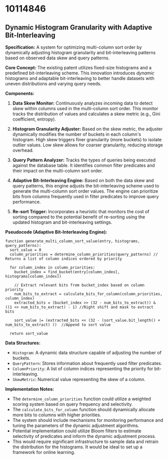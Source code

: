 # 10114846

## Dynamic Histogram Granularity with Adaptive Bit-Interleaving

**Specification:** A system for optimizing multi-column sort order by dynamically adjusting histogram granularity and bit-interleaving patterns based on observed data skew and query patterns.

**Core Concept:** The existing patent utilizes fixed-size histograms and a predefined bit-interleaving scheme. This innovation introduces *dynamic* histograms and adaptable bit-interleaving to better handle datasets with uneven distributions and varying query needs.

**Components:**

1.  **Data Skew Monitor:** Continuously analyzes incoming data to detect skew within columns used in the multi-column sort order. This monitor tracks the distribution of values and calculates a skew metric (e.g., Gini coefficient, entropy).

2.  **Histogram Granularity Adjuster:**  Based on the skew metric, the adjuster dynamically modifies the number of buckets in each column's histogram. High skew triggers finer granularity (more buckets) to isolate outlier values. Low skew allows for coarser granularity, reducing storage overhead.

3.  **Query Pattern Analyzer:** Tracks the types of queries being executed against the database table. It identifies common filter predicates and their impact on the multi-column sort order.

4.  **Adaptive Bit-Interleaving Engine:**  Based on both the data skew and query patterns, this engine adjusts the bit-interleaving scheme used to generate the multi-column sort order values.  The engine can prioritize bits from columns frequently used in filter predicates to improve query performance.

5.  **Re-sort Trigger:** Incorporates a heuristic that monitors the cost of sorting compared to the potential benefit of re-sorting using the updated histogram and bit-interleaving settings.

**Pseudocode (Adaptive Bit-Interleaving Engine):**

```
function generate_multi_column_sort_value(entry, histograms, query_patterns):
  sort_value = 0
  column_priorities = determine_column_priorities(query_patterns) // Returns a list of column indices ordered by priority
  
  for column_index in column_priorities:
    bucket_index = find_bucket(entry[column_index], histograms[column_index])
    
    // Extract relevant bits from bucket_index based on column priority
    num_bits_to_extract = calculate_bits_for_column(column_priorities, column_index)
    extracted_bits = (bucket_index >> (32 - num_bits_to_extract)) & ((1 << num_bits_to_extract) - 1) //Right shift and mask to extract bits

    sort_value |= (extracted_bits << (32 - (sort_value.bit_length() + num_bits_to_extract) ))  //Append to sort value
    
  return sort_value
```

**Data Structures:**

*   `Histogram`: A dynamic data structure capable of adjusting the number of buckets.
*   `QueryPattern`:  Stores information about frequently used filter predicates.
*   `ColumnPriority`: A list of column indices representing the priority for bit-interleaving.
*   `SkewMetric`: Numerical value representing the skew of a column.

**Implementation Notes:**

*   The `determine_column_priorities` function could utilize a weighted scoring system based on query frequency and selectivity.
*   The `calculate_bits_for_column` function should dynamically allocate more bits to columns with higher priorities.
*   The system should include mechanisms for monitoring performance and tuning the parameters of the dynamic adjustment algorithms.
*   Potential implementation could utilize Bloom filters to estimate selectivity of predicates and inform the dynamic adjustment process.
*   This would require significant infrastructure to sample data and retrain the distribution for the histograms. It would be ideal to set up a framework for online learning.